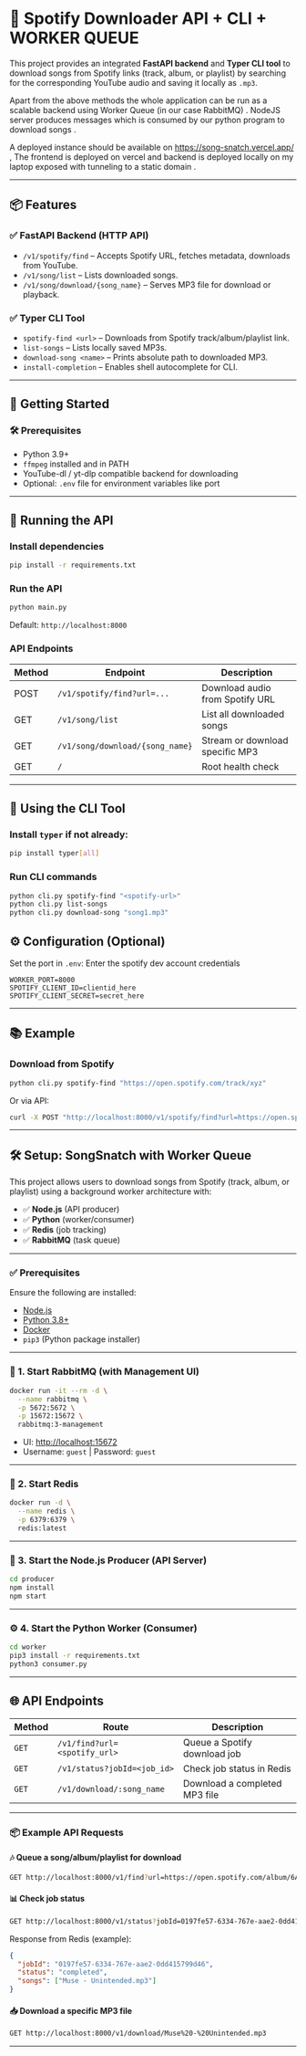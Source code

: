 # 🎵 Spotify Downloader API + CLI + WORKER QUEUE

This project provides an integrated **FastAPI backend** and **Typer CLI tool** to download songs from Spotify links (track, album, or playlist) by searching for the corresponding YouTube audio and saving it locally as `.mp3`.

Apart from the above methods the whole application can be run as a scalable backend using Worker Queue (in our case RabbitMQ) . NodeJS server produces messages which is consumed by our python program to download songs . 

A deployed instance should be available on https://song-snatch.vercel.app/ , The frontend is deployed on vercel and backend is deployed locally on my laptop exposed with tunneling to a static domain . 

---

## 📦 Features

### ✅ FastAPI Backend (HTTP API)
- `/v1/spotify/find` – Accepts Spotify URL, fetches metadata, downloads from YouTube.
- `/v1/song/list` – Lists downloaded songs.
- `/v1/song/download/{song_name}` – Serves MP3 file for download or playback.

### ✅ Typer CLI Tool
- `spotify-find <url>` – Downloads from Spotify track/album/playlist link.
- `list-songs` – Lists locally saved MP3s.
- `download-song <name>` – Prints absolute path to downloaded MP3.
- `install-completion` – Enables shell autocomplete for CLI.

---

## 🚀 Getting Started

### 🛠 Prerequisites

- Python 3.9+
- `ffmpeg` installed and in PATH
- YouTube-dl / yt-dlp compatible backend for downloading
- Optional: `.env` file for environment variables like port

---

## 🧪 Running the API

### Install dependencies

```bash
pip install -r requirements.txt
```

### Run the API

```bash
python main.py
```

Default: `http://localhost:8000`

### API Endpoints

| Method | Endpoint                        | Description                     |
| ------ | ------------------------------- | ------------------------------- |
| POST   | `/v1/spotify/find?url=...`      | Download audio from Spotify URL |
| GET    | `/v1/song/list`                 | List all downloaded songs       |
| GET    | `/v1/song/download/{song_name}` | Stream or download specific MP3 |
| GET    | `/`                             | Root health check               |

---

## 🔧 Using the CLI Tool

### Install `typer` if not already:

```bash
pip install typer[all]
```

### Run CLI commands

```bash
python cli.py spotify-find "<spotify-url>"
python cli.py list-songs
python cli.py download-song "song1.mp3"
```

## ⚙️ Configuration (Optional)

Set the port in `.env`:
Enter the spotify dev account credentials
```
WORKER_PORT=8000
SPOTIFY_CLIENT_ID=clientid_here
SPOTIFY_CLIENT_SECRET=secret_here
```

---

## 📚 Example

### Download from Spotify

```bash
python cli.py spotify-find "https://open.spotify.com/track/xyz"
```

Or via API:

```bash
curl -X POST "http://localhost:8000/v1/spotify/find?url=https://open.spotify.com/track/xyz"
```
---

## 🛠️ Setup: SongSnatch with Worker Queue

This project allows users to download songs from Spotify (track, album, or playlist) using a background worker architecture with:

* ✅ **Node.js** (API producer)
* ✅ **Python** (worker/consumer)
* ✅ **Redis** (job tracking)
* ✅ **RabbitMQ** (task queue)

---

### ✅ Prerequisites

Ensure the following are installed:

* [Node.js](https://nodejs.org/)
* [Python 3.8+](https://www.python.org/)
* [Docker](https://www.docker.com/)
* `pip3` (Python package installer)

---

### 🐇 1. Start RabbitMQ (with Management UI)

```bash
docker run -it --rm -d \
  --name rabbitmq \
  -p 5672:5672 \
  -p 15672:15672 \
  rabbitmq:3-management
```

* UI: [http://localhost:15672](http://localhost:15672)
* Username: `guest` | Password: `guest`

---

### 🧠 2. Start Redis

```bash
docker run -d \
  --name redis \
  -p 6379:6379 \
  redis:latest
```

---

### 🚀 3. Start the Node.js Producer (API Server)

```bash
cd producer
npm install
npm start
```

---

### ⚙️ 4. Start the Python Worker (Consumer)

```bash
cd worker
pip3 install -r requirements.txt
python3 consumer.py
```

---

## 🌐 API Endpoints

| Method | Route                        | Description                   |
| ------ | ---------------------------- | ----------------------------- |
| `GET`  | `/v1/find?url=<spotify_url>` | Queue a Spotify download job  |
| `GET`  | `/v1/status?jobId=<job_id>`  | Check job status in Redis     |
| `GET`  | `/v1/download/:song_name`    | Download a completed MP3 file |

---

### 📦 Example API Requests

#### 🎶 Queue a song/album/playlist for download

```bash
GET http://localhost:8000/v1/find?url=https://open.spotify.com/album/6AyUVv7MnxxTuijp4WmrhO
```

#### 📊 Check job status

```bash
GET http://localhost:8000/v1/status?jobId=0197fe57-6334-767e-aae2-0dd415799d46
```

Response from Redis (example):

```json
{
  "jobId": "0197fe57-6334-767e-aae2-0dd415799d46",
  "status": "completed",
  "songs": ["Muse - Unintended.mp3"]
}
```

#### 📥 Download a specific MP3 file

```bash
GET http://localhost:8000/v1/download/Muse%20-%20Unintended.mp3
```

---

